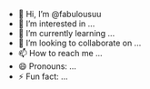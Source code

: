 - 👋 Hi, I’m @fabulousuu
- 👀 I’m interested in ...
- 🌱 I’m currently learning ...
- 💞️ I’m looking to collaborate on ...
- 📫 How to reach me ...
- 😄 Pronouns: ...
- ⚡ Fun fact: ...

<!---
fabulousuu/fabulousuu is a ✨ special ✨ repository because its `README.md` (this file) appears on your GitHub profile.
You can click the Preview link to take a look at your changes.
--->
